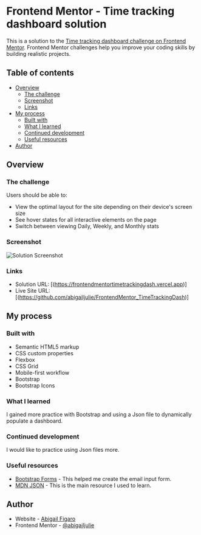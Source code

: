 # Frontend Mentor - Time tracking dashboard solution

This is a solution to the [Time tracking dashboard challenge on Frontend Mentor](https://www.frontendmentor.io/challenges/time-tracking-dashboard-UIQ7167Jw). Frontend Mentor challenges help you improve your coding skills by building realistic projects. 

## Table of contents

- [Overview](#overview)
  - [The challenge](#the-challenge)
  - [Screenshot](#screenshot)
  - [Links](#links)
- [My process](#my-process)
  - [Built with](#built-with)
  - [What I learned](#what-i-learned)
  - [Continued development](#continued-development)
  - [Useful resources](#useful-resources)
- [Author](#author)

## Overview

### The challenge

Users should be able to:

- View the optimal layout for the site depending on their device's screen size
- See hover states for all interactive elements on the page
- Switch between viewing Daily, Weekly, and Monthly stats

### Screenshot

![Solution Screenshot](./screenShot.JPG)

### Links

- Solution URL: [(https://frontendmentortimetrackingdash.vercel.app)]
- Live Site URL: [(https://github.com/abigailjulie/FrontendMentor_TimeTrackingDash)]

## My process

### Built with

- Semantic HTML5 markup
- CSS custom properties
- Flexbox
- CSS Grid
- Mobile-first workflow
- Bootstrap
- Bootstrap Icons

### What I learned

I gained more practice with Bootstrap and using a Json file to dynamically populate a dashboard. 

### Continued development

I would like to practice using Json files more. 

### Useful resources

- [Bootstrap Forms](https://getbootstrap.com/docs/5.3/forms/overview/#overview) - This helped me create the email input form.
- [MDN JSON](https://developer.mozilla.org/en-US/docs/Learn/JavaScript/Objects/JSON) - This is the main resource I used to learn.

## Author

- Website - [Abigail Figaro](https://www.abigaildesigns.org)
- Frontend Mentor - [@abigailjulie](https://www.frontendmentor.io/profile/abigailjulie)
